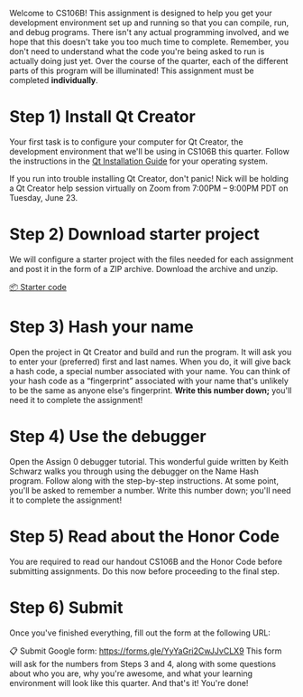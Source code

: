 Welcome to CS106B! This assignment is designed to help you get your development environment set up and running so that you can compile, run, and debug programs. There isn't any actual programming involved, and we hope that this doesn't take you too much time to complete. Remember, you don't need to understand what the code you're being asked to run is actually doing just yet. Over the course of the quarter, each of the different parts of this program will be illuminated! This assignment must be completed **individually**.

# Step 1) Install Qt Creator
Your first task is to configure your computer for Qt Creator, the development environment that we'll be using in CS106B this quarter. Follow the instructions in the [Qt Installation Guide](http://web.stanford.edu/class/cs106b/qt/) for your operating system.

If you run into trouble installing Qt Creator, don't panic! Nick will be holding a Qt Creator help session virtually on Zoom from 7:00PM – 9:00PM PDT on Tuesday, June 23.

# Step 2) Download starter project
We will configure a starter project with the files needed for each assignment and post it in the form of a ZIP archive. Download the archive and unzip.

[📦 Starter code](../../code_examples/starter.zip)
# Step 3) Hash your name
Open the project in Qt Creator and build and run the program. It will ask you to enter your (preferred) first and last names. When you do, it will give back a hash code, a special number associated with your name. You can think of your hash code as a “fingerprint” associated with your name that's unlikely to be the same as anyone else's fingerprint. **Write this number down;** you'll need it to complete the assignment!

# Step 4) Use the debugger
Open the Assign 0 debugger tutorial. This wonderful guide written by Keith Schwarz walks you through using the debugger on the Name Hash program. Follow along with the step-by-step instructions. At some point, you'll be asked to remember a number. Write this number down; you'll need it to complete the assignment!

# Step 5) Read about the Honor Code
You are required to read our handout CS106B and the Honor Code before submitting assignments. Do this now before proceeding to the final step.

# Step 6) Submit
Once you've finished everything, fill out the form at the following URL:

📋 Submit Google form: https://forms.gle/YyYaGri2CwJJvCLX9
This form will ask for the numbers from Steps 3 and 4, along with some questions about who you are, why you're awesome, and what your learning environment will look like this quarter. And that's it! You're done!
